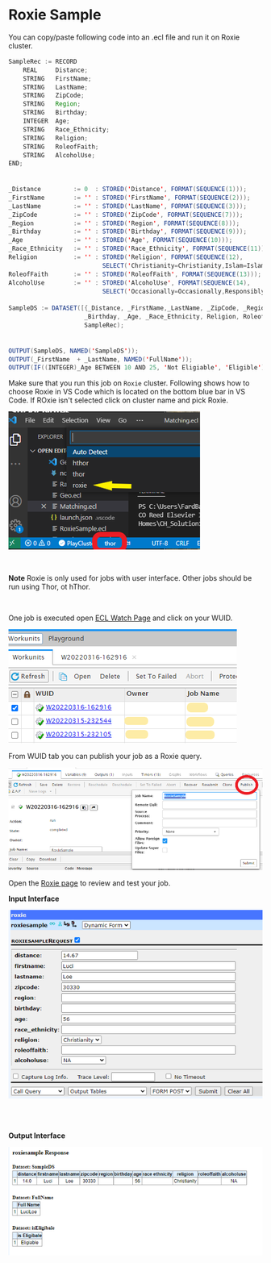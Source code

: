 
# Roxie Sample

You can copy/paste following code into an .ecl file and run it on Roxie cluster.



```java
SampleRec := RECORD
    REAL     Distance;     
    STRING   FirstName;     
    STRING   LastName;    
    STRING   ZipCode;     
    STRING   Region;      
    STRING   Birthday;      
    INTEGER  Age;     
    STRING   Race_Ethnicity;
    STRING   Religion;
    STRING   RoleofFaith;   
    STRING   AlcoholUse;
END;  


_Distance         := 0  : STORED('Distance', FORMAT(SEQUENCE(1)));
_FirstName        := '' : STORED('FirstName', FORMAT(SEQUENCE(2)));
_LastName         := '' : STORED('LastName', FORMAT(SEQUENCE(3)));
_ZipCode          := '' : STORED('ZipCode', FORMAT(SEQUENCE(7)));
_Region           := '' : STORED('Region', FORMAT(SEQUENCE(8)));
_Birthday         := '' : STORED('Birthday', FORMAT(SEQUENCE(9)));
_Age              := '' : STORED('Age', FORMAT(SEQUENCE(10)));
_Race_Ethnicity   := '' : STORED('Race_Ethnicity', FORMAT(SEQUENCE(11)));
Religion          := '' : STORED('Religion', FORMAT(SEQUENCE(12), 
                          SELECT('Christianity=Christianity,Islam=Islam,Judaism=Judaism,NA=NA')));
RoleofFaith       := '' : STORED('RoleofFaith', FORMAT(SEQUENCE(13)));
AlcoholUse        := '' : STORED('AlcoholUse', FORMAT(SEQUENCE(14), 
                          SELECT('Occasionally=Occasionally,Responsibly=Responsibly,Irresponsibly=Irresponsibly, NA=NA')));

SampleDS := DATASET([{_Distance, _FirstName,_LastName, _ZipCode, _Region, 
                     _Birthday, _Age, _Race_Ethnicity, Religion, RoleofFaith, AlcoholUse}], 
                     SampleRec);


OUTPUT(SampleDS, NAMED('SampleDS'));
OUTPUT(_FirstName  + _LastName, NAMED('FullName'));
OUTPUT(IF((INTEGER)_Age BETWEEN 10 AND 25, 'Not Eligiable', 'Eligible'), NAMED('isEligiable'));
```

Make sure that you run this job on `Roxie` cluster. 
Following shows how to choose Roxie in VS Code which is located on the bottom blue bar in VS Code. If ROxie isn't selected click on cluster name and pick Roxie. 

![](./images/vsRoxie.png)

</br>

__Note__ Roxie is only used for jobs with user interface. Other jobs should be run using Thor, ot hThor. 

</br>

One job is executed open [ECL Watch Page](http://40.76.26.67:8010) and click on your WUID.

![](./images/Watchpage.png)

From WUID tab you can publish your job as a Roxie query.

![](./images/publishRoxie.png)

Open the [Roxie page](http://40.76.26.67:8002) to review and test your job. 

__Input Interface__

![RoxieInput](./images/input.png)

</br>
</br>

__Output Interface__

![RoxieInput](./images/result.png)


